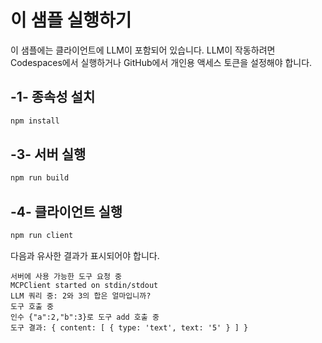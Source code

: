 # 이 샘플 실행하기

이 샘플에는 클라이언트에 LLM이 포함되어 있습니다. LLM이 작동하려면 Codespaces에서 실행하거나 GitHub에서 개인용 액세스 토큰을 설정해야 합니다.

## -1- 종속성 설치

```bash
npm install
```

## -3- 서버 실행


```bash
npm run build
```

## -4- 클라이언트 실행

```sh
npm run client
```

다음과 유사한 결과가 표시되어야 합니다.

```text
서버에 사용 가능한 도구 요청 중
MCPClient started on stdin/stdout
LLM 쿼리 중: 2와 3의 합은 얼마입니까?
도구 호출 중
인수 {"a":2,"b":3}로 도구 add 호출 중
도구 결과: { content: [ { type: 'text', text: '5' } ] }
```